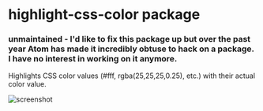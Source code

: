 # highlight-css-color package

### unmaintained - I'd like to fix this package up but over the past year Atom has made it incredibly obtuse to hack on a package. I have no interest in working on it anymore. 

Highlights CSS color values (#fff, rgba(25,25,25,0.25), etc.) with their actual
color value.

![screenshot](https://raw.github.com/wonnage/highlight-css-color/master/screenshot.png)
